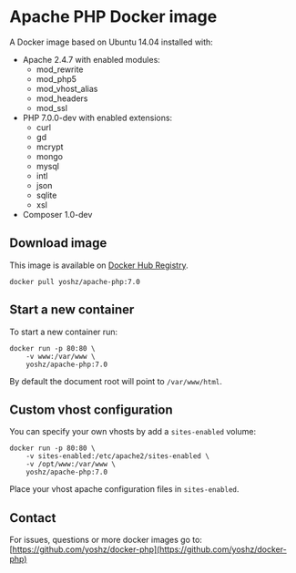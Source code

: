 Apache PHP Docker image
=======================

A Docker image based on Ubuntu 14.04 installed with:

* Apache 2.4.7 with enabled modules:
  * mod_rewrite
  * mod_php5
  * mod_vhost_alias
  * mod_headers
  * mod_ssl
* PHP 7.0.0-dev with enabled extensions:
  * curl
  * gd
  * mcrypt
  * mongo
  * mysql
  * intl
  * json
  * sqlite
  * xsl
* Composer 1.0-dev


Download image
--------------

This image is available on [Docker Hub Registry](https://registry.hub.docker.com/u/yoshz/apache-php/).

    docker pull yoshz/apache-php:7.0


Start a new container
---------------------

To start a new container run:

    docker run -p 80:80 \
        -v www:/var/www \
        yoshz/apache-php:7.0

By default the document root will point to `/var/www/html`.


Custom vhost configuration
--------------------------

You can specify your own vhosts by add a `sites-enabled` volume:

    docker run -p 80:80 \
        -v sites-enabled:/etc/apache2/sites-enabled \
        -v /opt/www:/var/www \
        yoshz/apache-php:7.0

Place your vhost apache configuration files in `sites-enabled`.


Contact
-------

For issues, questions or more docker images go to:
[https://github.com/yoshz/docker-php](https://github.com/yoshz/docker-php)

